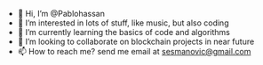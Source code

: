 - 👋 Hi, I’m @Pablohassan
- 👀 I’m interested in lots of stuff, like music, but also coding
- 🌱 I’m currently learning the basics of code and algorithms
- 💞️ I’m looking to collaborate on blockchain projects in near future
- 📫 How to reach me? send me email at sesmanovic@gmail.com

<!---
Pablohassan/Pablohassan is a ✨ special ✨ repository because its `README.md` (this file) appears on your GitHub profile.
You can click the Preview link to take a look at your changes.
--->
